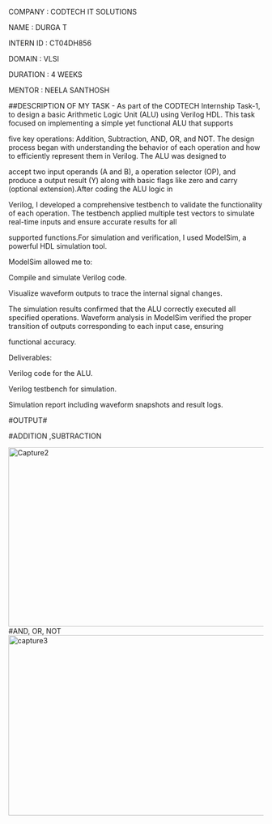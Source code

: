 COMPANY : CODTECH IT SOLUTIONS

NAME : DURGA T

INTERN ID : CT04DH856

DOMAIN : VLSI

DURATION : 4 WEEKS

MENTOR : NEELA SANTHOSH

##DESCRIPTION OF MY TASK - As part of the CODTECH Internship Task-1, to design a basic Arithmetic Logic Unit (ALU) using Verilog HDL. This task focused on implementing a simple yet functional ALU that supports

five key operations: Addition, Subtraction, AND, OR, and NOT. The design process began with understanding the behavior of each operation and how to efficiently represent them in Verilog. The ALU was designed to

accept two input operands (A and B), a operation selector (OP), and produce a output result (Y) along with basic flags like zero and carry (optional extension).After coding the ALU logic in

Verilog, I developed a comprehensive testbench to validate the functionality of each operation. The testbench applied multiple test vectors to simulate real-time inputs and ensure accurate results for all

supported functions.For simulation and verification, I used ModelSim, a powerful HDL simulation tool.

ModelSim allowed me to:

Compile and simulate Verilog code.

Visualize waveform outputs to trace the internal signal changes.

The simulation results confirmed that the ALU correctly executed all specified operations. Waveform analysis in ModelSim verified the proper transition of outputs corresponding to each input case, ensuring

functional accuracy.

Deliverables:

Verilog code for the ALU.

Verilog testbench for simulation.

Simulation report including waveform snapshots and result logs.

#OUTPUT#

#ADDITION ,SUBTRACTION

<img width="668" height="354" alt="Capture2" src="https://github.com/user-attachments/assets/9a323f9a-2f57-4d47-923b-b4875bbc1564" />
#AND, OR, NOT

<img width="667" height="356" alt="capture3" src="https://github.com/user-attachments/assets/a1a3dc9c-7c1a-4743-8276-0d3b7d2513ef" />

